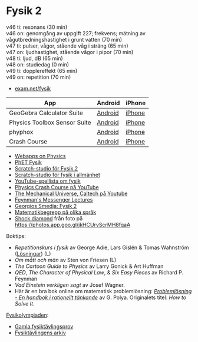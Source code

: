 # Fysik 2
v46 ti: resonans (30 min)  
v46 on: genomgång av uppgift 227; frekvens; mätning av vågutbredningshastighet i grunt vatten (70 min)  
v47 ti: pulser, vågor, stående våg i sträng (65 min)  
v47 on: ljudhastighet, stående vågor i pipor (70 min)  
v48 ti: ljud, dB (65 min)  
v48 on: studiedag (0 min)  
v49 ti: dopplereffekt (65 min)  
v49 on: repetition (70 min)  

* [exam.net/fysik](https://exam.net/fysik)  

| App | Android | iPhone |  
| --- | --- | --- |  
| GeoGebra Calculator Suite | [Android](https://play.google.com/store/apps/details?id=org.geogebra.android.calculator.suite) | [iPhone](https://apps.apple.com/us/app/geogebra-calculator-suite/id1504416652?platform=iphone) |  
| Physics Toolbox Sensor Suite | [Android](https://play.google.com/store/apps/details?id=com.chrystianvieyra.physicstoolboxsuite) | [iPhone](https://apps.apple.com/cy/app/physics-toolbox-sensor-suite/id1128914250?platform=iphone) |  
| phyphox | [Android](https://play.google.com/store/apps/details?id=de.rwth_aachen.phyphox) | [iPhone](https://apps.apple.com/us/app/phyphox/id1127319693?platform=iphone) |  
| Crash Course | [Android](https://play.google.com/store/apps/details?id=com.complexly.thecrashcourse) | [iPhone](https://apps.apple.com/us/app/crash-course-watch-and-study/id1505594172) |  

* [Webapps on Physics](https://www.walter-fendt.de/html5/phen/)  
* [PhET Fysik](https://phet.colorado.edu/en/simulations/filter?locale=sv&subjects=physics&type=html,prototype)  
* [Scratch-studio för Fysik 2](https://scratch.mit.edu/studios/33395332)  
* [Scratch-studio för fysik i allmänhet](https://scratch.mit.edu/studios/243209)  
* [YouTube-spellista om fysik](https://www.youtube.com/playlist?list=PLUx1NFKWh2OGMSiIEH2w4P-HaR8j6CyW5)  
* [Physics Crash Course på YouTube](https://youtube.com/playlist?list=PL8dPuuaLjXtN0ge7yDk_UA0ldZJdhwkoV&si=5ZMK_3aU2UyWxvSO)  
* [The Mechanical Universe, Caltech på Youtube](https://www.youtube.com/playlist?list=PL8_xPU5epJddRABXqJ5h5G0dk-XGtA5cZ)  
* [Feynman's Messenger Lectures](https://www.feynmanlectures.caltech.edu/messenger.html)  
* [Georgios Smedja: Fysik 2](http://www.georgiostheodoridis.se/sv/articles.php?cid=8)  
* [Matematikbegrepp på olika språk](https://www.skolverket.se/skolutveckling/inspiration-och-stod-i-arbetet/stod-i-arbetet/resurser-for-undervisning-i-modersmal#h-Matematikbegreppochandramaterialforundervisningimatematik)
* [Shock diamond](https://en.wikipedia.org/wiki/Shock_diamond) från foto på https://photos.app.goo.gl/jkHCUrvScrMH8fqaA

Boktips:  
* *Repetitionskurs i fysik* av George Adie, Lars Gislén & Tomas Wahnström ([Lösningar](https://gy.orbin.se/fysik/Repetitionskurs_i_fysik_lsg.pdf)) (L)  
* *Om mått och män* av Sten von Friesen (L)  
* *The Cartoon Guide to Physics* av Larry Gonick & Art Huffman  
* *QED*, *The Character of Physical Law*, & *Six Easy Pieces* av Richard P. Feynman  
* *Vad Einstein verkligen sagt* av Josef Wagner.  
* Här är en bra bok online om matematisk problemlösning: [*Problemlösning - En handbok i rationellt tänkande*](http://www.kevius.com/polya/) av G. Polya. Originalets titel: *How to Solve It*.  
<!-- https://gy.orbin.se/fysik/b/-->  

[Fysikolympiaden](https://sv.wikipedia.org/wiki/Fysikolympiaden):  
* [Gamla fysiktävlingsprov](http://home.thep.lu.se/%7Elarsg/Site/PC.html)  
* [Fysiktävlingens arkiv](http://physics.gu.se/fysikaktuellt/fysiktavling/arkiv.html)  
